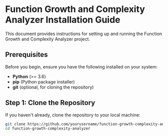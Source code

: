 # Function Growth and Complexity Analyzer Installation Guide

This document provides instructions for setting up and running the Function Growth and Complexity Analyzer project.

## Prerequisites

Before you begin, ensure you have the following installed on your system:

- **Python** (>= 3.6)
- **pip** (Python package installer)
- **git** (optional, for cloning the repository)

## Step 1: Clone the Repository

If you haven't already, clone the repository to your local machine:

```bash
git clone https://github.com/yourusername/function-growth-complexity-analyzer.git
cd function-growth-complexity-analyzer
